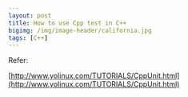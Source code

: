 ```yaml
---
layout: post
title: How to use Cpp test in C++
bigimg: /img/image-header/california.jpg
tags: [C++]
---
```





Refer:

[http://www.yolinux.com/TUTORIALS/CppUnit.html](http://www.yolinux.com/TUTORIALS/CppUnit.html)